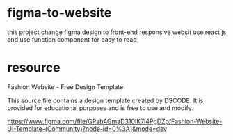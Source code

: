 # figma-to-website

this project change figma design to front-end responsive websit use react js and use function component for easy to read
# resource 
Fashion Website - Free Design Template
 
This source file contains a design template created by DSCODE.
It is provided for educational purposes and is free to use and modify.

https://www.figma.com/file/GPabAGmaD310IK7l4PgDZp/Fashion-Website-UI-Template-(Community)?node-id=0%3A1&mode=dev
